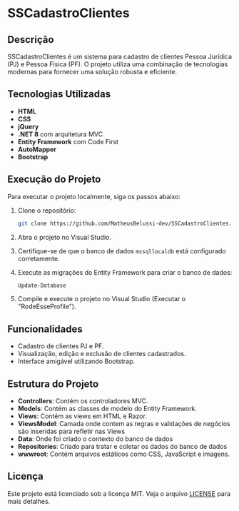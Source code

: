 # SSCadastroClientes

## Descrição
SSCadastroClientes é um sistema para cadastro de clientes Pessoa Jurídica (PJ) e Pessoa Física (PF). O projeto utiliza uma combinação de tecnologias modernas para fornecer uma solução robusta e eficiente.

## Tecnologias Utilizadas
- **HTML**
- **CSS**
- **jQuery**
- **.NET 8** com arquitetura MVC
- **Entity Framework** com Code First
- **AutoMapper**
- **Bootstrap**

## Execução do Projeto
Para executar o projeto localmente, siga os passos abaixo:

1. Clone o repositório:
    ```bash
    git clone https://github.com/MatheusBelussi-dev/SSCadastroClientes.git
    ```

2. Abra o projeto no Visual Studio.

3. Certifique-se de que o banco de dados `mssqllocaldb` está configurado corretamente.

4. Execute as migrações do Entity Framework para criar o banco de dados:
    ```bash
    Update-Database
    ```

5. Compile e execute o projeto no Visual Studio (Executar o "RodeEsseProfile").

## Funcionalidades
- Cadastro de clientes PJ e PF.
- Visualização, edição e exclusão de clientes cadastrados.
- Interface amigável utilizando Bootstrap.

## Estrutura do Projeto
- **Controllers**: Contém os controladores MVC.
- **Models**: Contém as classes de modelo do Entity Framework.
- **Views**: Contém as views em HTML e Razor.
- **ViewsModel**: Camada onde contem as regras e validações de negócios são inseridas para refletir nas Views
- **Data**: Onde foi criado o contexto do banco de dados
- **Repositories**: Criado para tratar e coletar os dados do banco de dados
- **wwwroot**: Contém arquivos estáticos como CSS, JavaScript e imagens.

## Licença
Este projeto está licenciado sob a licença MIT. Veja o arquivo [LICENSE](LICENSE) para mais detalhes.

